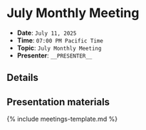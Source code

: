 # July Monthly Meeting

* **Date**: `July 11, 2025`
* **Time**: `07:00 PM Pacific Time`
* **Topic**: `July Monthly Meeting`
* **Presenter**: `__PRESENTER__`

## Details

## Presentation materials

{% include meetings-template.md %}

